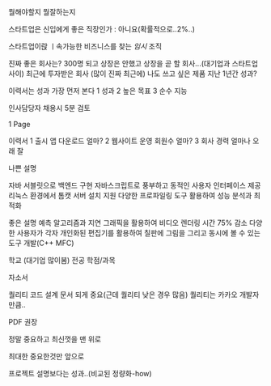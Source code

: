 뭘해야할지
뭘잘하는지

스타트업은 신입에게 좋은 직장인가 : 아니요(확률적으로..2%..)


스타트업이랁 ㅣ속가능한 비즈니스를 찾는 *임시* 조직

진짜 좋은 회사는?
300명 되고 상장은 안했고 상장을 곧 할 회사...(대기업과 스타트업 사이)
최근에 투자받은 회사 (많이 진짜 최근에)
나도 쓰고 싶은 제품
지난 1년간 성과?


이력서는 성과 가장 먼저 본다
1 성과
2 높은 목표
3 순수 지능

인사담당자 채용시 5분 검토

1 Page


이력서
1 출시 앱         다운로드 얼마?
2 웹사이트 운영     회원수 얼마?
3 회사 경력       얼마나 오래 잘


나쁜 설명

자바 서블릿으로 백엔드 구현
자바스크립트로 풍부하고 동적인 사용자 인터페이스 제공
리눅스 환경에서 톰캣 서버 설치 지원
다양한 프로파일링 도구 활용하여 성능 분석과 최적화



좋은 설명
예측 알고리즘과 지연 그래픽을 활용하여 비디오 렌더링 시간 75% 감소
다양한 사용자가 각자 개인화된 편집기를 활용하여 칠판에 그림을 그리고 동시에 볼 수 있는 도구 개발(C++ MFC)


학교 (대기업 많이봄)
전공
학점/과목


자소서


퀄리티
코드 설계 문서 되게 중요(근데 퀄리티 낮은 경우 많음)
퀄리티는 카카오 개발자만큼..


PDF 권장


정말 중요하고 최신껏을 맨 위로


최대한 중요한것만 앞으로

프로젝트 설명보다는 성과..(비교된 정량화-how)
